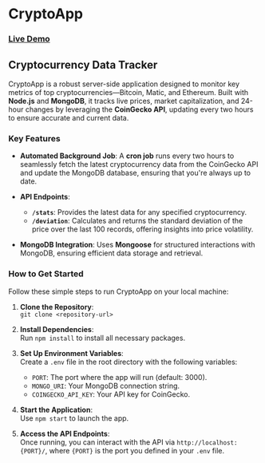 # **CryptoApp**

### [Live Demo](https://crypto-app-theta-blond.vercel.app/)

## **Cryptocurrency Data Tracker**

CryptoApp is a robust server-side application designed to monitor key metrics of top cryptocurrencies—Bitcoin, Matic, and Ethereum. Built with **Node.js** and **MongoDB**, it tracks live prices, market capitalization, and 24-hour changes by leveraging the **CoinGecko API**, updating every two hours to ensure accurate and current data.

### **Key Features**

- **Automated Background Job**: A **cron job** runs every two hours to seamlessly fetch the latest cryptocurrency data from the CoinGecko API and update the MongoDB database, ensuring that you're always up to date.
  
- **API Endpoints**:
  - **`/stats`**: Provides the latest data for any specified cryptocurrency.
  - **`/deviation`**: Calculates and returns the standard deviation of the price over the last 100 records, offering insights into price volatility.
  
- **MongoDB Integration**: Uses **Mongoose** for structured interactions with MongoDB, ensuring efficient data storage and retrieval.

### **How to Get Started**

Follow these simple steps to run CryptoApp on your local machine:

1. **Clone the Repository**:  
   `git clone <repository-url>`

2. **Install Dependencies**:  
   Run `npm install` to install all necessary packages.

3. **Set Up Environment Variables**:  
   Create a `.env` file in the root directory with the following variables:
   - `PORT`: The port where the app will run (default: 3000).
   - `MONGO_URI`: Your MongoDB connection string.
   - `COINGECKO_API_KEY`: Your API key for CoinGecko.

4. **Start the Application**:  
   Use `npm start` to launch the app.

5. **Access the API Endpoints**:  
   Once running, you can interact with the API via `http://localhost:{PORT}/`, where `{PORT}` is the port you defined in your `.env` file.

